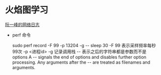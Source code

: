 # 火焰图学习

[阮一峰的网络日志](https://www.ruanyifeng.com/blog/2017/09/flame-graph.html)

* perf 命令

    sudo perf record -F 99 -p 13204 -g -- sleep 30
    -F 99 表示采样频率每秒99次
    -p <进程id>
    -g 记录调用栈
    -- 表示之后的字符串都是参数而不是options
    A -- signals the end of options and disables further option processing. Any arguments after the -- are treated as filenames and arguments.